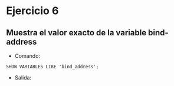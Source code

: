 # Ejercicio 6

## Muestra el valor exacto de la variable bind-address

- Comando:

```comand
SHOW VARIABLES LIKE 'bind_address';
```

- Salida:
